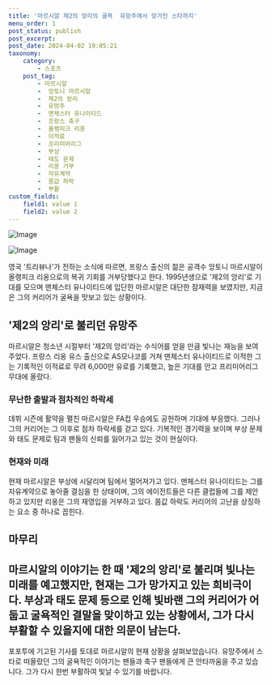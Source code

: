 ```yaml
---
title: '마르시알 제2의 앙리의 굴욕  유망주에서 망가진 스타까지'
menu_order: 1
post_status: publish
post_excerpt: 
post_date: 2024-04-02 19:05:21
taxonomy:
    category:
        - 스포츠
    post_tag:
        - 마르시알
        -  앙토니 마르시알
        -  제2의 앙리
        -  유망주
        -  맨체스터 유나이티드
        -  프랑스 축구
        -  올랭피크 리옹
        -  이적료
        -  프리미어리그
        -  부상
        -  태도 문제
        -  리옹 거부
        -  자유계약
        -  몸값 하락
        -  부활
custom_fields:
    field1: value 1
    field2: value 2
---
```


![Image](https://imgnews.pstatic.net/image/411/2024/04/02/0000043910_001_20240402134101396.jpg?type=w647)

![Image](https://imgnews.pstatic.net/image/411/2024/04/02/0000043910_002_20240402134101441.jpg?type=w647)

영국 '트리뷰나'가 전하는 소식에 따르면, 프랑스 출신의 젊은 공격수 앙토니 마르시알이 올랭피크 리옹으로의 복귀 기회를 거부당했다고 한다. 1995년생으로 '제2의 앙리'로 기대를 모으며 맨체스터 유나이티드에 입단한 마르시알은 대단한 잠재력을 보였지만, 지금은 그의 커리어가 굴욕을 맛보고 있는 상황이다.
## '제2의 앙리'로 불리던 유망주
마르시알은 청소년 시절부터 '제2의 앙리'라는 수식어를 얻을 만큼 빛나는 재능을 보여주었다. 프랑스 리옹 유스 출신으로 AS모나코를 거쳐 맨체스터 유나이티드로 이적한 그는 기록적인 이적료로 무려 6,000만 유로를 기록했고, 높은 기대를 안고 프리미어리그 무대에 올랐다.
### 무난한 출발과 점차적인 하락세
데뷔 시즌에 활약을 펼친 마르시알은 FA컵 우승에도 공헌하며 기대에 부응했다. 그러나 그의 커리어는 그 이후로 점차 하락세를 걷고 있다. 기복적인 경기력을 보이며 부상 문제와 태도 문제로 팀과 팬들의 신뢰를 잃어가고 있는 것이 현실이다.
### 현재와 미래
현재 마르시알은 부상에 시달리며 팀에서 멀어져가고 있다. 맨체스터 유나이티드는 그를 자유계약으로 놓아줄 결심을 한 상태이며, 그의 에이전트들은 다른 클럽들에 그를 제안하고 있지만 리옹은 그의 재영입을 거부하고 있다. 몸값 하락도 커리어의 고난을 상징하는 요소 중 하나로 꼽힌다.
## 마무리
마르시알의 이야기는 한 때 '제2의 앙리'로 불리며 빛나는 미래를 예고했지만, 현재는 그가 망가지고 있는 희비극이다. 부상과 태도 문제 등으로 인해 빛바랜 그의 커리어가 어둡고 굴욕적인 결말을 맞이하고 있는 상황에서, 그가 다시 부활할 수 있을지에 대한 의문이 남는다.
---
포포투에 기고된 기사를 토대로 마르시알의 현재 상황을 살펴보았습니다. 유망주에서 스타로 떠올랐던 그의 굴욕적인 이야기는 팬들과 축구 팬들에게 큰 안타까움을 주고 있습니다. 그가 다시 한번 부활하여 빛날 수 있기를 바랍니다.
